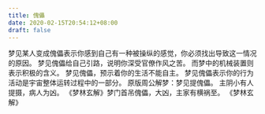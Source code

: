 ```yaml
---
title: 傀儡
date: 2020-02-15T20:54:12+08:00
draft: false
---
```


梦见某人变成傀儡表示你感到自己有一种被操纵的感觉，你必须找出导致这一情况的原因。
梦见傀儡给自己引路，说明你深受官僚作风之苦。
而梦中的机械装置则表示积极的含义。
梦见傀儡，预示着你的生活不能自主。
梦见傀儡表示你的行为活动是宇宙整体运转过程中的一部分。
原版周公解梦：梦见提傀儡。
主阴小有人提摄，病人为凶。
《梦林玄解》梦门首吊傀儡，大凶，主家有横祸至。
《梦林玄解》